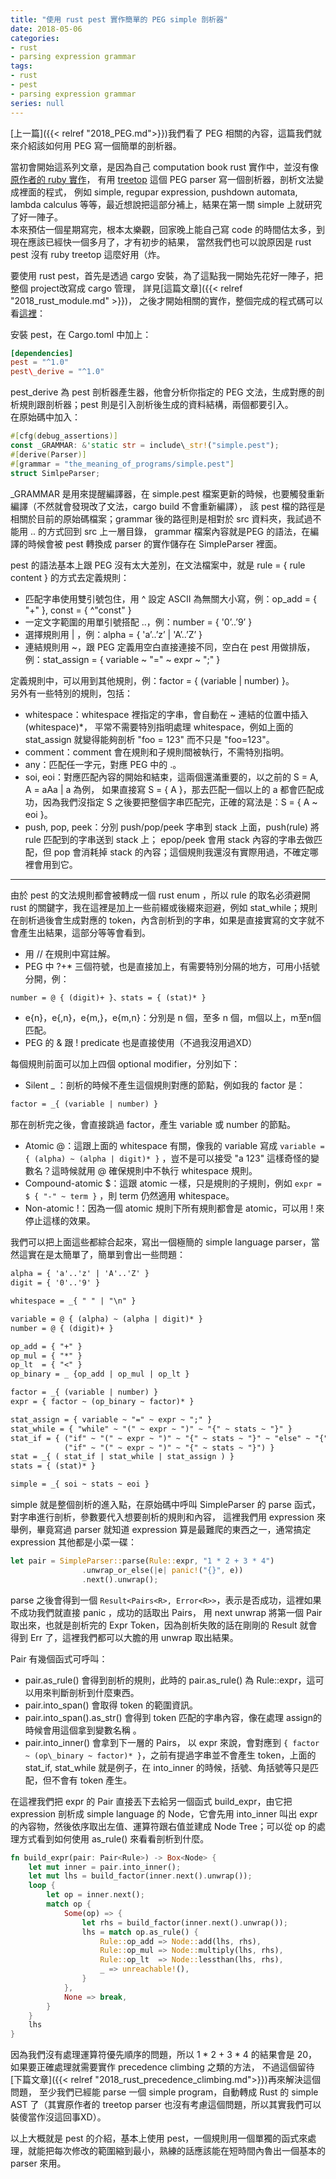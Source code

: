 ```yaml
---
title: "使用 rust pest 實作簡單的 PEG simple 剖析器"
date: 2018-05-06
categories:
- rust
- parsing expression grammar
tags:
- rust
- pest
- parsing expression grammar
series: null
---
```


[上一篇]({{< relref "2018_PEG.md">}})我們看了 PEG 相關的內容，這篇我們就來介紹該如何用 PEG 寫一個簡單的剖析器。  
<!--more-->

當初會開始這系列文章，是因為自己 computation book rust 實作中，並沒有像[原作者的 ruby 實作](https://github.com/tomstuart/computationbook)，
有用 [treetop](https://github.com/nathansobo/treetop) 這個 PEG parser 寫一個剖析器，剖析文法變成裡面的程式，
例如 simple, regupar expression, pushdown automata, lambda calculus 等等，最近想說把這部分補上，結果在第一關 simple 上就研究了好一陣子。  
本來預估一個星期寫完，根本太樂觀，回家晚上能自己寫 code 的時間估太多，到現在應該已經快一個多月了，才有初步的結果，
當然我們也可以說原因是 rust pest 沒有 ruby treetop 這麼好用（炸。  

要使用 rust pest，首先是透過 cargo 安裝，為了這點我一開始先花好一陣子，把整個 project改寫成 cargo 管理，
詳見[這篇文章]({{< relref "2018_rust_module.md" >}})，
之後才開始相關的實作，整個完成的程式碼可以看[這裡](https://github.com/yodalee/computationbook-rust/tree/master/src/the_meaning_of_programs)：  

安裝 pest，在 Cargo.toml 中加上：  
```toml
[dependencies]  
pest = "^1.0"  
pest\_derive = "^1.0"
```
pest\_derive 為 pest 剖析器產生器，他會分析你指定的 PEG 文法，生成對應的剖析規則跟剖析器；pest 則是引入剖析後生成的資料結構，兩個都要引入。  
在原始碼中加入：  
```rust
#[cfg(debug_assertions)]  
const _GRAMMAR: &'static str = include\_str!("simple.pest");  
#[derive(Parser)]  
#[grammar = "the_meaning_of_programs/simple.pest"]  
struct SimlpeParser;
```
\_GRAMMAR 是用來提醒編譯器，在 simple.pest 檔案更新的時候，也要觸發重新編譯（不然就會發現改了文法，cargo build 不會重新編譯），
該 pest 檔的路徑是相關於目前的原始碼檔案；grammar 後的路徑則是相對於 src 資料夾，我試過不能用 .. 的方式回到 src 上一層目錄，
grammar 檔案內容就是PEG 的語法，在編譯的時候會被 pest 轉換成 parser 的實作儲存在 SimpleParser 裡面。  

pest 的語法基本上跟 PEG 沒有太大差別，在文法檔案中，就是 rule = { rule content } 的方式去定義規則：  

* 匹配字串使用雙引號包住，用 ^ 設定 ASCII 為無關大小寫，例：op\_add = { "+" }, const = { ^"const" }
* 一定文字範圍的用單引號搭配 ..，例：number = { '0’..’9’ }
* 選擇規則用 | ，例：alpha = { 'a’..’z’ | 'A’..’Z’ }
* 連結規則用 ~，跟 PEG 定義用空白直接連接不同，空白在 pest 用做排版，例：stat_assign = { variable ~ "=" ~ expr ~ ";" }

定義規則中，可以用到其他規則，例：factor = { (variable | number) }。  
另外有一些特別的規則，包括：  

* whitespace：whitespace 裡指定的字串，會自動在 ~ 連結的位置中插入 (whitespace)*，
平常不需要特別指明處理 whitespace，例如上面的 stat\_assign 就變得能夠剖析 "foo = 123" 而不只是 "foo=123"。
* comment：comment 會在規則和子規則間被執行，不需特別指明。
* any：匹配任一字元，對應 PEG 中的 .。
* soi, eoi：對應匹配內容的開始和結束，這兩個還滿重要的，以之前的 S = A, A = aAa | a 為例，
如果直接寫 S = { A }，那去匹配一個以上的 a 都會匹配成功，因為我們沒指定 S 之後要把整個字串匹配完，正確的寫法是：S = { A ~ eoi }。
* push, pop, peek：分別 push/pop/peek 字串到 stack 上面，push(rule) 將 rule 匹配到的字串送到 stack 上；
epop/peek 會用 stack 內容的字串去做匹配，但 pop 會消耗掉 stack 的內容；這個規則我還沒有實際用過，不確定哪裡會用到它。

---

由於 pest 的文法規則都會被轉成一個 rust enum ，所以 rule 的取名必須避開 rust 的關鍵字，我在這裡是加上一些前綴或後綴來迴避，例如 stat\_while；規則在剖析過後會生成對應的 token，內含剖析到的字串，如果是直接實寫的文字就不會產生出結果，這部分等等會看到。  

* 用 // 在規則中寫註解。
* PEG 中 ?+* 三個符號，也是直接加上，有需要特別分隔的地方，可用小括號分開，例：
```txt
number = @ { (digit)+ }、stats = { (stat)* }
```
* e{n}，e{,n}，e{m,}，e{m,n}：分別是 n 個，至多 n 個，m個以上，m至n個匹配。
* PEG 的 & 跟 ! predicate 也是直接使用（不過我沒用過XD）

每個規則前面可以加上四個 optional modifier，分別如下：  

* Silent \_ ：剖析的時候不產生這個規則對應的節點，例如我的 factor 是：
```txt
factor = _{ (variable | number) }
```
那在剖析完之後，會直接跳過 factor，產生 variable 或 number 的節點。
* Atomic @：這跟上面的 whitespace 有關，像我的 variable 寫成 `variable = { (alpha) ~ (alpha | digit)* }` ，豈不是可以接受 "a 123" 這樣奇怪的變數名？這時候就用 @ 確保規則中不執行 whitespace 規則。
* Compound-atomic $：這跟 atomic 一樣，只是規則的子規則，例如 `expr = $ { "-" ~ term }` ，則 term 仍然適用 whitespace。
* Non-atomic !：因為一個 atomic 規則下所有規則都會是 atomic，可以用 ! 來停止這樣的效果。

我們可以把上面這些都綜合起來，寫出一個極簡的 simple language parser，當然這實在是太簡單了，簡單到會出一些問題：  

```txt
alpha = { 'a'..'z' | 'A'..'Z' }
digit = { '0'..'9' }

whitespace = _{ " " | "\n" }

variable = @ { (alpha) ~ (alpha | digit)* }
number = @ { (digit)+ }

op_add = { "+" }
op_mul = { "*" }
op_lt  = { "<" }
op_binary = _ {op_add | op_mul | op_lt }

factor = _{ (variable | number) }
expr = { factor ~ (op_binary ~ factor)* }

stat_assign = { variable ~ "=" ~ expr ~ ";" }
stat_while = { "while" ~ "(" ~ expr ~ ")" ~ "{" ~ stats ~ "}" }
stat_if = { ("if" ~ "(" ~ expr ~ ")" ~ "{" ~ stats ~ "}" ~ "else" ~ "{" ~ stats ~ "}" ) |
            ("if" ~ "(" ~ expr ~ ")" ~ "{" ~ stats ~ "}") }
stat = _{ ( stat_if | stat_while | stat_assign ) }
stats = { (stat)* }

simple = _{ soi ~ stats ~ eoi }
```

simple 就是整個剖析的進入點，在原始碼中呼叫 SimpleParser 的 parse 函式，對字串進行剖析，參數要代入想要剖析的規則和內容，
這裡我們用 expression 來舉例，畢竟寫過 parser 就知道 expression 算是最難爬的東西之一，通常搞定 expression 其他都是小菜一碟：  
```rust
let pair = SimpleParser::parse(Rule::expr, "1 * 2 + 3 * 4")
                .unwrap_or_else(|e| panic!("{}", e))
                .next().unwrap();
```

parse 之後會得到一個 `Result<Pairs<R>, Error<R>>`，表示是否成功，這裡如果不成功我們就直接 panic ，成功的話取出 Pairs，
用 next unwrap 將第一個 Pair 取出來，也就是剖析完的 Expr Token，因為剖析失敗的話在剛剛的 Result 就會得到 Err 了，這裡我們都可以大膽的用 unwrap 取出結果。  

Pair 有幾個函式可呼叫：  

* pair.as\_rule() 會得到剖析的規則，此時的 pair.as\_rule() 為 Rule::expr，這可以用來判斷剖析到什麼東西。
* pair.into\_span() 會取得 token 的範圍資訊。
* pair.into\_span().as\_str() 會得到 token 匹配的字串內容，像在處理 assign的時候會用這個拿到變數名稱 。
* pair.into\_inner() 會拿到下一層的 Pairs，
以 expr 來說，會對應到 `{ factor ~ (op\_binary ~ factor)* }`，之前有提過字串並不會產生 token，上面的 stat\_if, stat\_while 就是例子，在 into\_inner 的時候，括號、角括號等只是匹配，但不會有 token 產生。

在這裡我們把 expr 的 Pair 直接丟下去給另一個函式 build\_expr，由它把 expression 剖析成 simple language 的 Node，它會先用 into\_inner 叫出 expr 的內容物，然後依序取出左值、運算符跟右值並建成 Node Tree；可以從 op 的處理方式看到如何使用 as\_rule() 來看看剖析到什麼。  
```rust
fn build_expr(pair: Pair<Rule>) -> Box<Node> {
    let mut inner = pair.into_inner();
    let mut lhs = build_factor(inner.next().unwrap());
    loop {
        let op = inner.next();
        match op {
            Some(op) => {
                let rhs = build_factor(inner.next().unwrap());
                lhs = match op.as_rule() {
                    Rule::op_add => Node::add(lhs, rhs),
                    Rule::op_mul => Node::multiply(lhs, rhs),
                    Rule::op_lt  => Node::lessthan(lhs, rhs),
                    _ => unreachable!(),
                }
            },
            None => break,
        }
    }
    lhs
}
```

因為我們沒有處理運算符優先順序的問題，所以 1 * 2 + 3 * 4 的結果會是 20，如果要正確處理就需要實作 precedence climbing 之類的方法，
不過這個留待[下篇文章]({{< relref "2018_rust_precedence_climbing.md">}})再來解決這個問題，
至少我們已經能 parse 一個 simple program，自動轉成 Rust 的 simple AST 了（其實原作者的 treetop parser 也沒有考慮這個問題，所以其實我們可以裝傻當作沒這回事XD）。  

以上大概就是 pest 的介紹，基本上使用 pest，一個規則用一個單獨的函式來處理，就能把每次修改的範圍縮到最小，熟練的話應該能在短時間內魯出一個基本的 parser 來用。